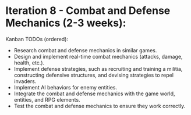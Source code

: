 # **Iteration 8 - Combat and Defense Mechanics (2-3 weeks)**:

Kanban TODOs (ordered):

- Research combat and defense mechanics in similar games.
- Design and implement real-time combat mechanics (attacks, damage, health, etc.).
- Implement defense strategies, such as recruiting and training a militia, constructing defensive structures, and devising strategies to repel invaders.
- Implement AI behaviors for enemy entities.
- Integrate the combat and defense mechanics with the game world, entities, and RPG elements.
- Test the combat and defense mechanics to ensure they work correctly.